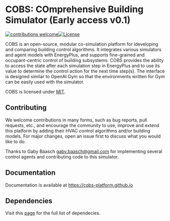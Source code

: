 # COBS: COmprehensive Building Simulator (Early access v0.1)
[![contributions welcome](https://img.shields.io/badge/contributions-welcome-brightgreen.svg?style=flat)](#)[![License](http://img.shields.io/badge/license-MIT-green.svg?style=flat)](https://github.com/sustainable-computing/COBS/blob/master/LICENSE)

COBS is an open-source, modular co-simulation platform for ideveloping and comparing building control algorithms. It integrates various simulators and agent models with EnergyPlus, and supports fine-grained and occupant-centric control of building subsystems. COBS provides the ability to access the state after each simulation step in EnergyPlus and to use its value to determine the control action for the next time step(s). The interface is designed similar to OpenAI Gym so that the environments written for Gym can be easily used with the simulator.

COBS is licensed under [MIT](https://github.com/sustainable-computing/COBS/blob/master/LICENSE).

## Contributing
We welcome contributions in many forms, such as bug reports, pull requests, etc., and encourage the community to use, improve and extend this platform by adding their HVAC control algorithms and/or building models. For major changes, open an issue first to discuss what you would like to do.

Thanks to Gaby Baasch <gaby.baasch@gmail.com> for implementing several control agents and contributing code to this simulator.

## Documentation
Documentation is available at https://cobs-platform.github.io

## Dependencies
Visit this [page](https://cobs-platform.github.io/dependencies.html) for the full list of dependecies.
